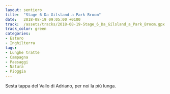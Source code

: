 ```yaml
---
layout: sentiero
title:  "Stage 6 Da Gilsland a Park Broom"
date:   2018-08-19 09:05:00 +0100
track:  /assets/tracks/2018-08-19-Stage_6_Da_Gilsland_a_Park_Broom.gpx
track_color: green
categories:
- Estero
- Inghilterra
tags:
- Lunghe tratte
- Campagna
- Paesaggi
- Natura
- Pioggia
---
```


Sesta tappa del Vallo di Adriano, per noi la più lunga.